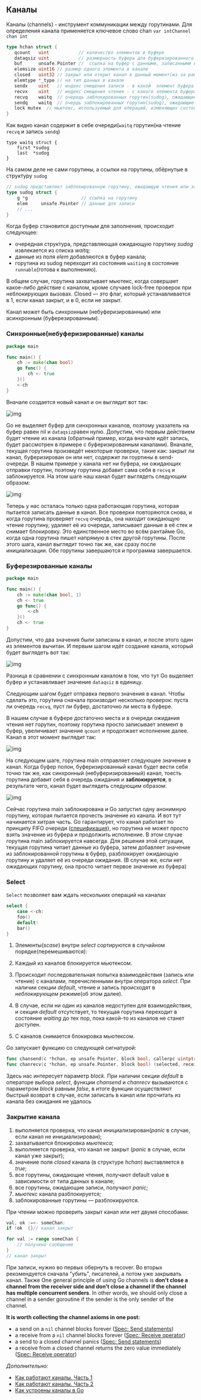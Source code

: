 ## Каналы

Каналы (channels) - инструмент коммуникации между горутинами. Для определения канала применяется ключевое слово chan `var intChannel chan int`

```go
type hchan struct {
   qcount   uint           // количество элементов в буфере
   dataqsiz uint           // размерность буфера для буферизированного канала
   buf      unsafe.Pointer //  ссылка на буфер с данными, записанными в канал, реализованный с помощью структуры данных “кольцевой буфер”
   elemsize uint16 // размер одного элемента в канале
   closed   uint32 // закрыт или открыт канал в данный момент(из за работы с atomic не bool а uint32)
   elemtype *_type // на тип данных в канале
   sendx    uint   // индекс смещения записи - в какой  элемент буфера будет следующая запись
   recvx    uint   // индекс смещения чтения - с какого элемента буфера будет следующее чтение
   recvq    waitq  // очередь заблокированных горутин(sudog), ожидающие чтения
   sendq    waitq  // очердь заблокированных горутин(sudog), ожидающие записи
   lock mutex  // мьютекс, используемый для операций, изменяющих состояние канала
}
```

Как видно канал содержит в себе очереди(`waitq` горутин(на чтение `recvq` и запись `sendq`)

```
type waitq struct {
	first *sudog
	last  *sudog
}
```

 На самом деле не сами горутины, а ссылки на горутины, обёрнутые в структуру `sudog`

```go
// sudog представляет заблокированную горутину, ожидающую чтения или записи
type sudog struct {
    g *g                    // ссылка на горутину
    elem     unsafe.Pointer // данные для записи
    // ...
}
```

Когда буфер становится доступным для заполнения, происходит следующее:

- очередная структура, представляющая ожидающую горутину *sudog* извлекается из списка *waitq;*
- данные из поля *elem* добавляются в буфер канала;
- горутина из sudog переходит из состояния `waiting` в состояние `runnable`(готова к выполнению).



В общем случае, горутина захватывает мьютекс, когда совершает какое-либо действие с каналом, кроме случаев lock-free проверок при неблокирующих вызовах. Closed — это флаг, который устанавливается в 1, если канал закрыт, и в 0, если не закрыт.

Канал может быть синхронным (небуферизированным) или асинхронным (буферезированным). 

### Синхронные(небуферизированные) каналы

```go
package main

func main() {
    ch := make(chan bool)
    go func() {
        ch <- true
    }()
    <-ch
}
```

Вначале создается новый канал и он выглядит вот так:

![img](https://habrastorage.org/files/725/298/c69/725298c69c2b4319b3cb5cf606712124.png)

Go не выделяет буфер для синхронных каналов, поэтому указатель на буфер равен nil и `dataqsiz`равен нулю. Допустим, что первым действием будет чтение из канала (обратный пример, когда вначале идёт запись, будет рассмотрен в примере с буферизированным каналами). Вначале, текущая горутина произведёт некоторые проверки, такие как: закрыт ли канал, буферизирован он или нет, содержит ли гоуртины в send-очереди. В нашем примере у канала нет ни буфера, ни ожидающих отправки горутин, поэтому горутина добавит сама себя в `recvq` и заблокируется. На этом шаге наш канал будет выглядеть следующим образом:

![img](https://habrastorage.org/files/2af/b2c/796/2afb2c79621847e0a28f118f92ed5c10.png)

Теперь у нас осталась только одна работающая горутина, которая пытается записать данные в канал. Все проверки повторяются снова, и когда горутина проверяет `recvq` очередь, она находит ожидающую чтение горутину, удаляет её из очереди, записывает данные в её стек и снимает блокировку. Это единственное место во всём рантайме Go, когда одна горутина пишет напрямую в стек другой горутины. После этого шага, канал выглядит точно так же, как сразу после инициализации. Обе горутины завершаются и программа завершается.

### Буферезированные каналы

```go
package main

func main() {
    ch := make(chan bool, 1)
    ch <- true
    go func() {
        <-ch
    }()
    ch <- true
}
```

Допустим, что два значения были записаны в канал, и после этого один из элементов вычитан. И первым шагом идёт создание канала, который будет выглядеть вот так:

![img](https://habrastorage.org/files/6f4/e78/6af/6f4e786af89b47f49e0b52d1869a2180.png)

Разница в сравнении с синхронным каналом в том, что тут Go выделяет буфер и устанавливает значение `dataqsiz` в единицу.

Следующим шагом будет отправка первого значения в канал. Чтобы сделать это, горутина сначала производит несколько проверок: пуста ли очередь `recvq`, пуст ли буфер, достаточно ли места в буфере.

В нашем случае в буфере достаточно места и в очереди ожидания чтения нет горутин, поэтому горутина просто записывает элемент в буфер, увеличивает значение `qcount` и продолжает исполнение далее. Канал в этот момент выглядит так:

![img](https://habrastorage.org/files/40c/f56/e00/40cf56e008e44b21ab2bbf7a5afe8a5e.png)

На следующем шаге, горутина main отправляет следующее значение в канал. Когда буфер полон, буферизированный канал будет вести себя точно так же, как синхронный (небуферизированный) канал, тоесть горутина добавит себя в очередь ожидания и **заблокируется**, в результате чего, канал будет выглядеть следующим образом:

![img](https://habrastorage.org/files/279/503/8c4/2795038c432c4ff38041e67086cb4e56.png)

Сейчас горутина main заблокирована и Go запустил одну анонимную горутину, которая пытается прочесть значение из канала. И вот тут начинается хитрая часть. Go гарантирует, что канал работает по принципу FIFO очереди ([спецификация](https://golang.org/ref/spec#Channel_types)), но горутина не может просто взять значение из буфера и продолжить исполнение. В этом случае горутина main заблокируется навсегда. Для решения этой ситуации, текущая горутина читает данные из буфера, затем добавляет значение из заблокированной горутины в буфер, разблокирует ожидающую горутину и удаляет её из очереди ожидания. (В случае же, если нет ожидающих горутину, она просто читает первое значение из буфера)

### Select

`Select` позволяет вам ждать нескольких операций на каналах

```go
select {
    case <-ch:
    foo()
    default:
    bar()
}
```

1. Элементы(*scase*) внутри *select* сортируются в случайном порядке(перемешиваются):

2. Каждый из каналов блокируется мьютексом.

3. Происходит последовательная попытка взаимодействия (запись или чтение) с каналами, перечисленными внутри оператора *select*. При наличии секции *default*, чтение и запись происходят в *неблокирующем* режиме(об этом далее).

4. В случае, если ни один из каналов недоступен для взаимодействия, и секция *default* отсутствует, то текущая горутина переходит в состояние *waiting* до тех пор, пока какой-то из каналов не станет доступен.

5. С каналов снимается блокировка мьютексом.

Go запускает функцию со следующей сигнатурой:

```go
func chansend(c *hchan, ep unsafe.Pointer, block bool, callerpc uintptr) bool { ... }
func chanrecv(c *hchan, ep unsafe.Pointer, block bool) (selected, received bool) { ... }
```

Здесь нас интересует параметр *block*. При наличии секции *default* в операторе выбора *select*, функции *chansend* и *chanrecv* вызываются с параметром *block* равным *false*, в итоге функции осуществляют быстрый возврат в случае, если записать в канал или прочитать из канала без ожидания не удалось

### Закрытие канала

1. выполняется проверка, что канал инициализирован(*panic* в случае, если канал не инициализирован);
2. захватывается блокировка *мьютекса*;
3. выполняется проверка, что канал не закрыт (*panic* в случае, если канал уже закрыт);
4. значение поля *closed* канала (в структуре *hchan*) выставляется в *true*;
5. все горутины, ожидающие чтения, получают default value в зависимости от типа данных в канале;
6. все горутины, ожидающие записи, получают *panic;*
7. *мьютекс* канала разблокируется;
8. заблокированные горутины — разблокируются.

При чтении можно проверить закрыт канал или нет двумя способами:

```go
val, ok :=<- someChan:
if !ok  {}// канал закрыт
```

```go
for val := range someChan {
    // получено сообщение
}
// канал закрыт
```

При записи, нужно во первых обернуть в recover. Во вторых рекомендуется сначала "убить", писателей, а потом уже закрывать канал. Также One general principle of using Go channels is **don't close a channel from the receiver side and don't close a channel if the channel has multiple concurrent senders**. In other words, we should only close a channel in a sender goroutine if the sender is the only sender of the channel.

**It is worth collecting the channel axioms in one post:**

- a send on a `nil` channel blocks forever ([Spec: Send statements](https://golang.org/ref/spec#Send_statements))
- a receive from a `nil` channel blocks forever ([Spec: Receive operator](https://golang.org/ref/spec#Receive_operator))
- a send to a closed channel panics ([Spec: Send statements](https://golang.org/ref/spec#Send_statements))
- a receive from a closed channel returns the zero value immediately ([Spec: Receive operator](https://golang.org/ref/spec#Receive_operator))


*Дополнительно:*

- [Как работают каналы. Часть 1](https://medium.com/@victor_nerd/под-капотом-golang-как-работают-каналы-часть-1-e1da9e3e104d)
- [Как работают каналы. Часть 2](https://medium.com/@victor_nerd/golang-channel-internal-part2-b4e37ad9a118)
- [Как устроены каналы в Go](https://habr.com/ru/post/308070/)